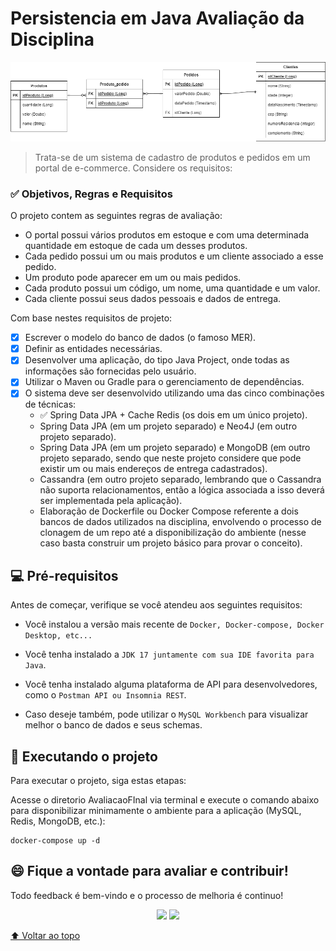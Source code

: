 # Persistencia em Java Avaliação da Disciplina

<p align="center">
<img style="center" src="img\MER_trabalho_final.png" alt="Desenho do modelo entidade-relacionamento de solução para o Trabalho">
</p>

> Trata-se de um sistema de cadastro de produtos e pedidos em um portal de e-commerce. Considere os requisitos:

### :white_check_mark: Objetivos, Regras e Requisitos

O projeto contem as seguintes regras de avaliação:

- O portal possui vários produtos em estoque e com uma determinada quantidade em estoque de cada um desses produtos.
- Cada pedido possui um ou mais produtos e um cliente associado a esse pedido.
- Um produto pode aparecer em um ou mais pedidos.
- Cada produto possui um código, um nome, uma quantidade e um valor.
- Cada cliente possui seus dados pessoais e dados de entrega.

Com base nestes requisitos de projeto:

- [x] Escrever o modelo do banco de dados (o famoso MER).
- [x] Definir as entidades necessárias.
- [x] Desenvolver uma aplicação, do tipo Java Project, onde todas as informações são fornecidas pelo usuário.
- [x] Utilizar o Maven ou Gradle para o gerenciamento de dependências.
- [x] O sistema deve ser desenvolvido utilizando uma das cinco combinações de técnicas:
  - :white_check_mark: Spring Data JPA + Cache Redis (os dois em um único projeto).
  - Spring Data JPA (em um projeto separado) e Neo4J (em outro projeto separado).
  - Spring Data JPA (em um projeto separado) e MongoDB (em outro projeto separado, sendo que neste projeto considere que pode existir um ou mais endereços de entrega cadastrados).
  - Cassandra (em outro projeto separado, lembrando que o Cassandra não suporta relacionamentos, então a lógica associada a isso deverá ser implementada pela aplicação).
  - Elaboração de Dockerfile ou Docker Compose referente a dois bancos de dados utilizados na disciplina, envolvendo o processo de clonagem de um repo até a disponibilização do ambiente (nesse caso basta construir um projeto básico para provar o conceito).

## 💻 Pré-requisitos

Antes de começar, verifique se você atendeu aos seguintes requisitos:

- Você instalou a versão mais recente de `Docker, Docker-compose, Docker Desktop, etc...`

- Você tenha instalado a `JDK 17 juntamente com sua IDE favorita para Java`.

- Você tenha instalado alguma plataforma de API para desenvolvedores, como o `Postman API ou Insomnia REST`.

- Caso deseje também, pode utilizar o `MySQL Workbench` para visualizar melhor o banco de dados e seus schemas.

## 🚀 Executando o projeto

Para executar o projeto, siga estas etapas:

Acesse o diretorio AvaliacaoFInal via terminal e execute o comando abaixo para disponibilizar minimamente o ambiente para a aplicação (MySQL, Redis, MongoDB, etc.):

```
docker-compose up -d
```

## 😄 Fique a vontade para avaliar e contribuir!<br>

Todo feedback é bem-vindo e o processo de melhoria é continuo!

<p align="center"><a href="https://www.linkedin.com/in/caramujox/" alt="Linkedin">
<img src="https://img.shields.io/badge/-Linkedin-0e76a8?style=flat-square&logo=Linkedin&logoColor=white" /></a>
<a href="#" alt="Twitter">
<img src="https://img.shields.io/twitter/follow/camirujo?style=social" /></a>
</p>

[⬆ Voltar ao topo](#perisistencia-em-java-avaliação-da-disciplina)<br>
